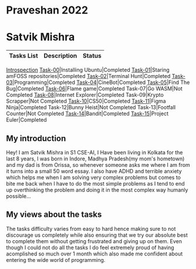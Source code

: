 # Praveshan 2022
# Satvik Mishra

**Tasks List**|**Description**|**Status**
--------------|---------------|---------------
[Introspection](https://github.com/satvshr/amfoss-tasks/tree/main/Introspection)
[Task-00](https://github.com/satvshr/amfoss-Tasks/tree/master/Task-00)|Installing Ubuntu|Completed
[Task-01](https://github.com/satvshr/amfoss-Tasks/tree/master/Task-00)|Staring amFOSS repositories|Completed
[Task-02](https://github.com/satvshr/amfoss-Tasks/tree/master/Task-02)|Terminal Hunt|Completed
[Task-03](https://github.com/satvshr/amfoss-Tasks/tree/master/Task-03)|Programming|Completed
[Task-04](https://github.com/satvshr/amfoss-Tasks/tree/master/Task-04)|CineBot|Completed
[Task-05](https://github.com/satvshr/amfoss-Tasks/tree/master/Task-05)|Find The Bug|Completed
[Task-06](https://github.com/satvshr/amfoss-Tasks/tree/master/Task-06)|Flame game|Completed
Task-07|Go WASM|Not Completed
[Task-08](https://github.com/satvshr/amfoss-Tasks/tree/master/Task-08)|Internet Explorer|Completed
Task-09|Krypto Scrapper|Not Completed
[Task-10](https://github.com/satvshr/amfoss-Tasks/tree/master/Task-10)|CS50|Completed
[Task-11](https://github.com/satvshr/amfoss-Tasks/tree/master/Task-11)|Figma Ninja|Completed
Task-12|Bunny Heist|Not Completed 
Task-13|Footfall Counter|Not Completed
[Task-14](https://github.com/satvshr/amfoss-Tasks/tree/master/Task-14)|Bandit|Completed
[Task-15](https://github.com/satvshr/amfoss-Tasks/tree/master/Task-15)|Project Euler|Completed

## My introduction
Hey! I am Satvik Mishra in S1 CSE-AI, I Have been living in Kolkata for the last 8 years, I was born in Indore, Madhya Pradesh(my mom's hometown) and my dad is from Orissa, so whenever someone asks me where I am from it turns into a small 50 word essay. I also have ADHD and terrible anxiety which helps me when I am solving very complex problems but comes to bite me back when I have to do the most simple problems as I tend to end up overthinking the problem and doing it in the most complex way humanly possible...

## My views about the tasks
The tasks difficulty varies from easy to hard hence making sure to not discourage us completely while also ensuring that we try our absolute best to complete them without getting frustrated and giving up on them.
Even though I could not do all the tasks I do feel extremely proud of having acomplished so much over 1 month which also made me confident about entering the wide world of programming.
